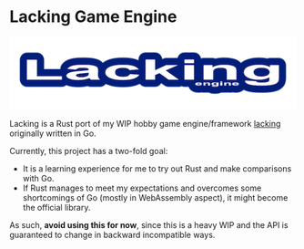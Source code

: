 # Lacking Game Engine

![logo](logo.png)

Lacking is a Rust port of my WIP hobby game engine/framework [lacking](https://github.com/mokiat/lacking) originally written in Go.

Currently, this project has a two-fold goal:
* It is a learning experience for me to try out Rust and make comparisons with Go.
* If Rust manages to meet my expectations and overcomes some shortcomings of Go (mostly in WebAssembly aspect), it might become the official library.

As such, **avoid using this for now**, since this is a heavy WIP and the API is guaranteed to change in backward incompatible ways.
